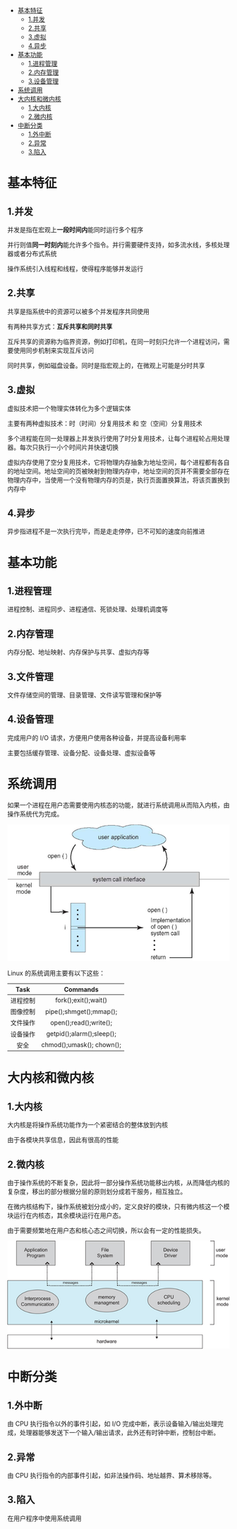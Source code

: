 + [基本特征](#1)
  + [1.并发](#1.1)
  + [2.共享](#1.2)
  + [3.虚拟](#1.3)
  + [4.异步](#1.4)
+ [基本功能](#2)
  + [1.进程管理](#2.1)
  + [2.内存管理](#2.2)
  + [3.设备管理](#2.3)
+ [系统调用](#3)
+ [大内核和微内核](#4.1)
  + [1.大内核](#4.2)
  + [2.微内核](#4.3)
+ [中断分类](#5)
  + [1.外中断](#5.1)
  + [2.异常](#5.2)
  + [3.陷入](#5.3)
  
# 基本特征 <span id = "1"> <span>
## <span id ="1.1">1.并发</span>
并发是指在宏观上**一段时间内**能同时运行多个程序  

并行则值**同一时刻内**能允许多个指令。并行需要硬件支持，如多流水线，多核处理器或者分布式系统  

操作系统引入线程和线程，使得程序能够并发运行
## 2.共享 <span id = "1.2"> <span>
共享是指系统中的资源可以被多个并发程序共同使用  

有两种共享方式：**互斥共享和同时共享**  

互斥共享的资源称为临界资源，例如打印机，在同一时刻只允许一个进程访问，需要使用同步机制来实现互斥访问  

同时共享，例如磁盘设备。同时是指宏观上的，在微观上可能是分时共享  

## 3.虚拟<span id = "1.3"> <span>
虚拟技术把一个物理实体转化为多个逻辑实体  

主要有两种虚拟技术：时（时间）分复用技术  和 空（空间）分复用技术  

多个进程能在同一处理器上并发执行使用了时分复用技术，让每个进程轮占用处理器。每次只执行一小个时间片并快速切换  

虚拟内存使用了空分复用技术，它将物理内存抽象为地址空间，每个进程都有各自的地址空间。地址空间的页被映射到物理内存中，地址空间的页并不需要全部存在物理内存中，当使用一个没有物理内存的页是，执行页面置换算法，将该页置换到内存中

## 4.异步<span id = "1.4"> <span>
异步指进程不是一次执行完毕，而是走走停停，已不可知的速度向前推进

# 基本功能<span id = "2"> <span>
## 1.进程管理<span id = "2.1"> <span>
进程控制、进程同步、进程通信、死锁处理、处理机调度等
## 2.内存管理<span id = "2.2"> <span>
内存分配、地址映射、内存保护与共享、虚拟内存等
## 3.文件管理<span id = "2.3"> <span>
文件存储空间的管理、目录管理、文件读写管理和保护等
## 4.设备管理<span id = "2.4"> <span>
完成用户的 I/O 请求，方便用户使用各种设备，并提高设备利用率

主要包括缓存管理、设备分配、设备处理、虚拟设备等

# 系统调用<span id = "3"> <span>
如果一个进程在用户态需要使用内核态的功能，就进行系统调用从而陷入内核，由操作系统代为完成。

![avatar](/pic/tGPV0.png)

Linux 的系统调用主要有以下这些：

| Task | Commands |  
| :--: | :--:|  
| 进程控制 | fork();exit();wait() |
| 图像控制 | pipe();shmget();mmap(); |  
| 文件操作 | open();read();write(); |
| 设备操作 | getpid();alarm();sleep(); |
| 安全 | chmod();umask(); chown();|


# 大内核和微内核<span id = "4"> <span>
## 1.大内核<span id = "4.1"> <span>
大内核是将操作系统功能作为一个紧密结合的整体放到内核

由于各模块共享信息，因此有很高的性能

## 2.微内核<span id = "4.2"> <span>
由于操作系统的不断复杂，因此将一部分操作系统功能移出内核，从而降低内核的复杂度，移出的部分根据分层的原则划分成若干服务，相互独立。

在微内核结构下，操作系统被划分成小的，定义良好的模块，只有微内核这一个模块运行在内核态，其余模块运行在用户态。

由于需要频繁地在用户态和核心态之间切换，所以会有一定的性能损失。  

![avatar](/pic/2_14_microkernelArchitecture.jpg)

# 中断分类<span id = "5"> <span>
## 1.外中断<span id = "5.1"> <span>
由 CPU 执行指令以外的事件引起，如 I/O 完成中断，表示设备输入/输出处理完成，处理器能够发送下一个输入/输出请求，此外还有时钟中断，控制台中断。
## 2.异常<span id = "5.2"> <span>
由 CPU 执行指令的内部事件引起，如非法操作码、地址越界、算术移除等。
## 3.陷入<span id = "5.3"> <span>
在用户程序中使用系统调用
